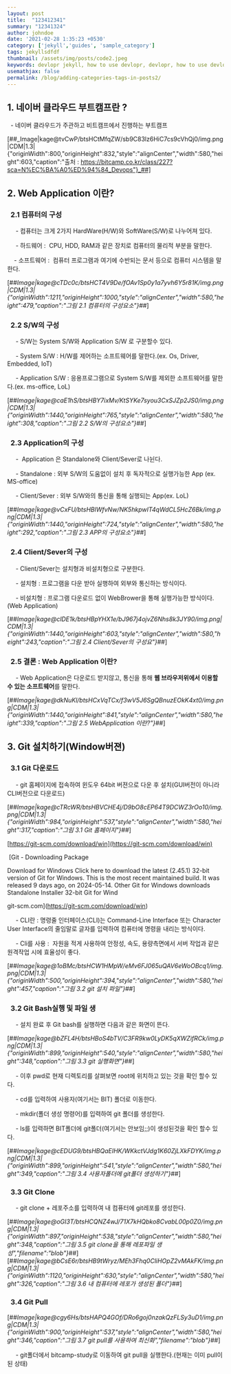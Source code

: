 ```yaml
---
layout: post
title:  "123412341"
summary: "12341324"
author: johndoe
date: '2021-02-28 1:35:23 +0530'
category: ['jekyll','guides', 'sample_category']
tags: jekyllsdfdf
thumbnail: /assets/img/posts/code2.jpeg
keywords: devlopr jekyll, how to use devlopr, devlopr, how to use devlopr-jekyll, devlopr-jekyll tutorial,best jekyll themes, multi categories and tags
usemathjax: false
permalink: /blog/adding-categories-tags-in-posts2/
---
```

## 1\. 네이버 클라우드 부트캠프란 ?

  - 네이버 클라우드가 주관하고 비트캠프에서 진행하는 부트캠프

[##_Image|kage@tvCwP/btsHCtMfqZW/sb9C83lz6HiC7cs9cVhQj0/img.png|CDM|1.3|{"originWidth":800,"originHeight":832,"style":"alignCenter","width":580,"height":603,"caption":"출처 : https://bitcamp.co.kr/class/227?sca=N%EC%BA%A0%ED%94%84_Devops"}_##]

## 2\. Web Application 이란?

###   2.1 컴퓨터의 구성 

     - 컴퓨터는 크게 2가지 HardWare(H/W)와 SoftWare(S/W)로 나누어져 있다.

     - 하드웨어 :  CPU, HDD, RAM과 같은 장치로 컴퓨터의 물리적 부분을 말한다.

    - 소프트웨어 :  컴퓨터 프로그램과 여기에 수반되는 문서 등으로 컴퓨터 시스템을 말한다.

[##_Image|kage@cTDc0c/btsHCT4V9De/fOAv1Sp0y1a7yvh6Y5r81K/img.png|CDM|1.3|{"originWidth":1211,"originHeight":1000,"style":"alignCenter","width":580,"height":479,"caption":"그림 2.1 컴퓨터의 구성요소"}_##]

###   2.2 S/W의 구성 

     - S/W는 System S/W와 Application S/W 로 구분할수 있다.

     - System S/W : H/W를 제어하는 소프트웨어를 말한다.(ex. Os, Driver, Embedded, IoT)

     - Application S/W : 응용프로그램으로 System S/W를 제외한 소프트웨어를 말한다.(ex. ms-office, LoL)

[##_Image|kage@caE1hS/btsHBY7ixMv/KtSYKe7syou3CxSJZp2JS0/img.png|CDM|1.3|{"originWidth":1440,"originHeight":765,"style":"alignCenter","width":580,"height":308,"caption":"그림 2.2 S/W의 구성요소"}_##]

###   2.3 Application의 구성 

     -  Application 은 Standalone와 Client/Sever로 나뉜다.

     - Standalone : 외부 S/W의 도움없이 설치 후 독자적으로 실행가능한 App (ex. MS-office)

     - Client/Sever : 외부 S/W와의 통신을 통해 실행되는 App(ex. LoL)

[##_Image|kage@vCxFU/btsHBlWfvNw/NK5hkpwIT4qWdCL5HcZ6Bk/img.png|CDM|1.3|{"originWidth":1440,"originHeight":724,"style":"alignCenter","width":580,"height":292,"caption":"그림 2.3 APP의 구성요소"}_##]

###   2.4 Client/Sever의 구성 

     - Client/Sever는 설치형과 비설치형으로 구분한다.

     - 설치형 : 프로그램을 다운 받아 실행하여 외부와 통신하는 방식이다.

     - 비설치형 : 프로그램 다운로드 없이 WebBrower을 통해 실행가능한 방식이다.(Web Application)

[##_Image|kage@clDE1k/btsHBpYHX1e/bJ967j4ojvZ6Nhs8k3JY90/img.png|CDM|1.3|{"originWidth":1440,"originHeight":603,"style":"alignCenter","width":580,"height":243,"caption":"그림 2.4 Client/Sever의 구성요"}_##]

###   2.5 결론 : Web Application 이란?

     - Web Application은 다운로드 받지않고, 통신을 통해 **웹 브라우저위에서 이용할 수 있는 소프트웨어**를 말한다.

[##_Image|kage@dkNuKl/btsHCxVqTCx/f3wV5J6SgQBnuzEOkK4xt0/img.png|CDM|1.3|{"originWidth":1440,"originHeight":841,"style":"alignCenter","width":580,"height":339,"caption":"그림 2.5 WebApplication 이란?"}_##]

## 3\. Git 설치하기(Window버젼)

###   3.1 Git 다운로드

     - git 홈페이지에 접속하여 윈도우 64bit 버젼으로 다운 후 설치(GUI버전이 아니라 CLI버전으로 다운로드)

[##_Image|kage@cTRcWR/btsHBVCHE4j/D9bO8cEP64T9DCWZ3rOo10/img.png|CDM|1.3|{"originWidth":984,"originHeight":537,"style":"alignCenter","width":580,"height":317,"caption":"그림 3.1 Git 홈페이지"}_##]

[https://git-scm.com/download/win](https://git-scm.com/download/win)

 [Git - Downloading Package

Download for Windows Click here to download the latest (2.45.1) 32-bit version of Git for Windows. This is the most recent maintained build. It was released 9 days ago, on 2024-05-14. Other Git for Windows downloads Standalone Installer 32-bit Git for Wind

git-scm.com](https://git-scm.com/download/win)

     - CLI란 : 명령줄 인터페이스(CLI)는 Command-Line Interface 또는 Character User Interface의 줄임말로 글자를 입력하여 컴퓨터에 명령을 내리는 방식이다.

     - Cli를 사용 :  자원을 적게 사용하여 안정성, 속도, 용량측면에서 서버 작업과 같은 원격작업 시에 효율성이 좋다.

[##_Image|kage@1oBMc/btsHCW1HMpW/eMv6FJ065uQAV6eWoOBcq1/img.png|CDM|1.3|{"originWidth":500,"originHeight":394,"style":"alignCenter","width":580,"height":457,"caption":"그림 3.2 git 설치 파일"}_##]

###   3.2 Git Bash실행 및 파일 생

     - 설치 완료 후 Git bash를 실행하면 다음과 같은 화면이 뜬다.

[##_Image|kage@bZFL4H/btsHBoS4bTV/C3FR9kw0LyDK5qXWZifRCk/img.png|CDM|1.3|{"originWidth":899,"originHeight":540,"style":"alignCenter","width":580,"height":348,"caption":"그림 3.3 git 실행화면"}_##]

     - 이후 pwd로 현재 디렉토리를 살펴보면 root에 위치하고 있는 것을 확인 할수 있다.

     - cd를 입력하여 사용자(여기서는 BIT) 폴더로 이동한다.

     - mkdir(폴더 생성 명령어)를 입력하여 git 폴더를 생성한다. 

     - ls를 입력하면 BIT폴더에 git폴더(여기서는 안보임;;)이 생성된것을 확인 할수 있다. 

[##_Image|kage@cEDUG9/btsHBQaEIHK/WKkctVJdg1K60ZjLXkFDYK/img.png|CDM|1.3|{"originWidth":899,"originHeight":541,"style":"alignCenter","width":580,"height":349,"caption":"그림 3.4 사용자폴더에 git폴더 생성하기"}_##]

###   3.3 Git Clone

     - git clone + 레포주소를 입력하여 내 컴퓨터에 git레포를 생성한다.

[##_Image|kage@oGI3T/btsHCQNZ4wJ/71X7kHQbko8CvabL00p0Z0/img.png|CDM|1.3|{"originWidth":897,"originHeight":538,"style":"alignCenter","width":580,"height":348,"caption":"그림 3.5 git clone을 통해 레포파일 생성","filename":"blob"}_##][##_Image|kage@bCsE6r/btsHB9tWryz/MEh3Fhq0CliHOpZ2vMAkFK/img.png|CDM|1.3|{"originWidth":1120,"originHeight":630,"style":"alignCenter","width":580,"height":326,"caption":"그림 3.6 내 컴퓨터에 레포가 생성된 폴더"}_##]

###   3.4 Git Pull

[##_Image|kage@cgy6Hs/btsHAPQ4GOf/DRo6goj0nzakQzFLSy3uD1/img.png|CDM|1.3|{"originWidth":900,"originHeight":537,"style":"alignCenter","width":580,"height":346,"caption":"그림 3.7 git pull를 사용하여 최신화","filename":"blob"}_##]

     - git폴더에서 bitcamp-study로 이동하여 git pull을 실행한다.(현재는 이미 pull이 된 상태)
